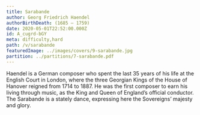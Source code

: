 ```yaml
---
title: Sarabande
author: Georg Friedrich Haendel
authorBirthDeath: (1685 – 1759)
date: 2020-05-01T22:52:00.000Z
id: A_cugrd-bGY
meta: difficulty,hard
path: /v/sarabande
featuredImage: ../images/covers/9-sarabande.jpg
partition: ../partitions/7-sarabande.pdf
---
```

Haendel is a German composer who spent the last 35 years of his life at the English Court in London, where the three Georgian Kings of the House of Hanover reigned from 1714 to 1887. He was the first composer to earn his living through music, as the King and Queen of England’s official conductor. The Sarabande is a stately dance, expressing here the Sovereigns’ majesty and glory.